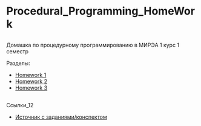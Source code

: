 # Procedural_Programming_HomeWork

##
Домашка по процедурному программированию в МИРЭА 1 курс 1 семестр

Разделы:
 - [Homework 1](HomeWork_1)
 - [Homework 2](HomeWork_2)
 - [Homework 3](HomeWork_3)

##
Ссылки_12

 - [Источник с заданиями/конспектом](https://lizochekk.jimdofree.com/)
